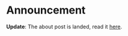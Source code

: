 # Announcement

**Update**: The about post is landed, read it [here](/blog/tech/how-this-site-is-made).
